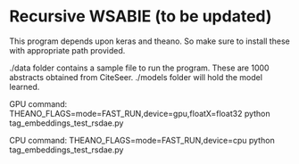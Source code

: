 # Recursive WSABIE (to be updated)

This program depends upon keras and theano. So make sure to install these with appropriate path provided.  

./data folder contains a sample file to run the program. These are 1000 abstracts obtained from CiteSeer.
./models folder will hold the model learned.

GPU command:
        THEANO_FLAGS=mode=FAST_RUN,device=gpu,floatX=float32 python tag_embeddings_test_rsdae.py
        
CPU command:
        THEANO_FLAGS=mode=FAST_RUN,device=cpu python tag_embeddings_test_rsdae.py